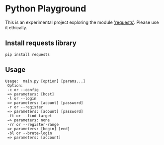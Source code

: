 # Python Playground

This is an experimental project exploring the module ['requests'](https://github.com/psf/requests). Please use it ethically.

## Install requests library
```
pip install requests
```
## Usage
```
Usage:  main.py [option] [params...]
 Option:
 -c or --config
 => parameters: [host]
 -l or --login
 => parameters: [acount] [password]
 -r or --register
 => parameters: [acount] [password]
 -ft or --find-target
 => parameters: none
 -rr or --register-range
 => parameters: [begin] [end]
 -bl or --brute-login
 => parameters: [account]
 ```
